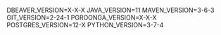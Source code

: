 DBEAVER_VERSION=X-X-X
JAVA_VERSION=11
MAVEN_VERSION=3-6-3
GIT_VERSION=2-24-1
PGROONGA_VERSION=X-X-X
POSTGRES_VERSION=12-X
PYTHON_VERSION=3-7-4
